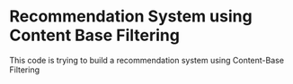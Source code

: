 # Recommendation System using Content Base Filtering
This code is trying to build a recommendation system using Content-Base  Filtering